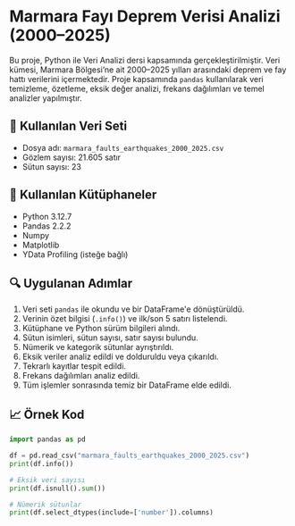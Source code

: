 # Marmara Fayı Deprem Verisi Analizi (2000–2025)

Bu proje, Python ile Veri Analizi dersi kapsamında gerçekleştirilmiştir. Veri kümesi, Marmara Bölgesi’ne ait 2000–2025 yılları arasındaki deprem ve fay hattı verilerini içermektedir. Proje kapsamında `pandas` kullanılarak veri temizleme, özetleme, eksik değer analizi, frekans dağılımları ve temel analizler yapılmıştır.

## 📂 Kullanılan Veri Seti

- Dosya adı: `marmara_faults_earthquakes_2000_2025.csv`
- Gözlem sayısı: 21.605 satır
- Sütun sayısı: 23

## 🔧 Kullanılan Kütüphaneler

- Python 3.12.7
- Pandas 2.2.2
- Numpy
- Matplotlib
- YData Profiling (isteğe bağlı)

## 🔍 Uygulanan Adımlar

1. Veri seti `pandas` ile okundu ve bir DataFrame'e dönüştürüldü.
2. Verinin özet bilgisi (`.info()`) ve ilk/son 5 satırı listelendi.
3. Kütüphane ve Python sürüm bilgileri alındı.
4. Sütun isimleri, sütun sayısı, satır sayısı bulundu.
5. Nümerik ve kategorik sütunlar ayrıştırıldı.
6. Eksik veriler analiz edildi ve dolduruldu veya çıkarıldı.
7. Tekrarlı kayıtlar tespit edildi.
8. Frekans dağılımları analiz edildi.
9. Tüm işlemler sonrasında temiz bir DataFrame elde edildi.

## 📈 Örnek Kod

```python
import pandas as pd

df = pd.read_csv("marmara_faults_earthquakes_2000_2025.csv")
print(df.info())

# Eksik veri sayısı
print(df.isnull().sum())

# Nümerik sütunlar
print(df.select_dtypes(include=['number']).columns)
